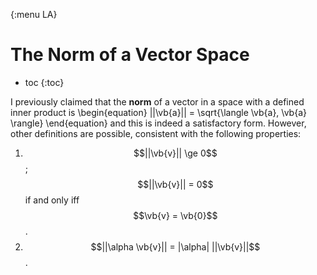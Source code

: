 {:menu LA}

# The Norm of a Vector Space

* toc
{:toc}

I previously claimed that the **norm** of a vector in a space with a defined inner product is
\begin{equation}
  ||\vb{a}|| = \sqrt{\langle \vb{a}, \vb{a} \rangle}
\end{equation}
and this is indeed a satisfactory form. However, other definitions are possible, consistent with the following properties:

1. $$||\vb{v}|| \ge 0$$; $$||\vb{v}|| = 0$$ if and only iff $$\vb{v} = \vb{0}$$.
2. $$||\alpha \vb{v}|| = |\alpha| ||\vb{v}||$$.
